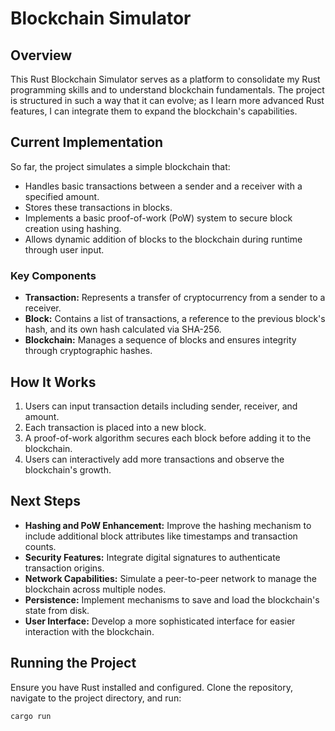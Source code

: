 # Blockchain Simulator

## Overview

This Rust Blockchain Simulator serves as a platform to consolidate my Rust programming skills and to understand blockchain fundamentals. The project is structured in such a way that it can evolve; as I learn more advanced Rust features, I can integrate them to expand the blockchain's capabilities.

## Current Implementation

So far, the project simulates a simple blockchain that:

- Handles basic transactions between a sender and a receiver with a specified amount.
- Stores these transactions in blocks.
- Implements a basic proof-of-work (PoW) system to secure block creation using hashing.
- Allows dynamic addition of blocks to the blockchain during runtime through user input.

### Key Components

- **Transaction:** Represents a transfer of cryptocurrency from a sender to a receiver.
- **Block:** Contains a list of transactions, a reference to the previous block's hash, and its own hash calculated via SHA-256.
- **Blockchain:** Manages a sequence of blocks and ensures integrity through cryptographic hashes.

## How It Works

1. Users can input transaction details including sender, receiver, and amount.
2. Each transaction is placed into a new block.
3. A proof-of-work algorithm secures each block before adding it to the blockchain.
4. Users can interactively add more transactions and observe the blockchain's growth.

## Next Steps

- **Hashing and PoW Enhancement:** Improve the hashing mechanism to include additional block attributes like timestamps and transaction counts.
- **Security Features:** Integrate digital signatures to authenticate transaction origins.
- **Network Capabilities:** Simulate a peer-to-peer network to manage the blockchain across multiple nodes.
- **Persistence:** Implement mechanisms to save and load the blockchain's state from disk.
- **User Interface:** Develop a more sophisticated interface for easier interaction with the blockchain.

## Running the Project

Ensure you have Rust installed and configured. Clone the repository, navigate to the project directory, and run:

```bash
cargo run
```
